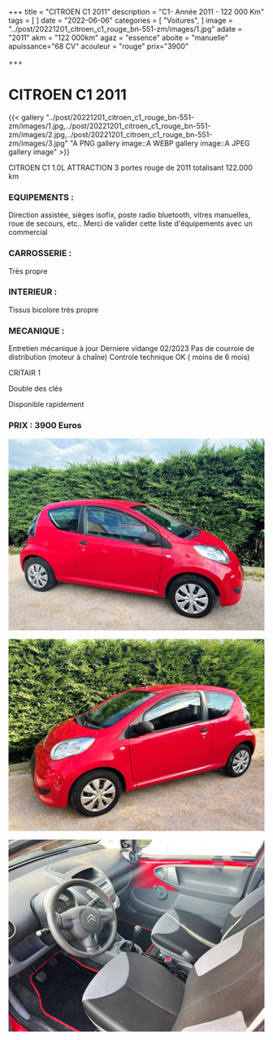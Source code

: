 +++
title = "CITROEN C1 2011"
description = "C1- Année 2011 - 122 000 Km"
tags = [
]
date = "2022-06-06"
categories = [
    "Voitures",
]
image = "../post/20221201_citroen_c1_rouge_bn-551-zm/images/1.jpg"
adate = "2011"
akm = "122 000km"
agaz = "essence"
aboite = "manuelle"
apuissance="68 CV"
acouleur = "rouge"
prix="3900"

+++

# CITROEN  C1 2011

{{< gallery "../post/20221201_citroen_c1_rouge_bn-551-zm/images/1.jpg,../post/20221201_citroen_c1_rouge_bn-551-zm/images/2.jpg,../post/20221201_citroen_c1_rouge_bn-551-zm/images/3.jpg" "A PNG gallery image::A WEBP gallery image::A JPEG gallery image" >}}


CITROEN C1 1.0L ATTRACTION 3 portes rouge de 2011 totalisant 122.000 km

### EQUIPEMENTS :
Direction assistée, sièges isofix, poste radio bluetooth, vitres manuelles, roue de secours, etc..
Merci de valider cette liste d'équipements avec un commercial

### CARROSSERIE :
Très propre

### INTERIEUR :
Tissus bicolore très propre

### MECANIQUE :
Entretien mécanique à jour 
Derniere vidange 02/2023
Pas de courroie de distribution (moteur à chaîne)
Controle technique OK ( moins de 6 mois)

CRITAIR 1

Double des clés

Disponible rapidement

### PRIX : 3900 Euros


<!-- more -->


![](images/1.jpg)

![](images/2.jpg)

![](images/3.jpg)

